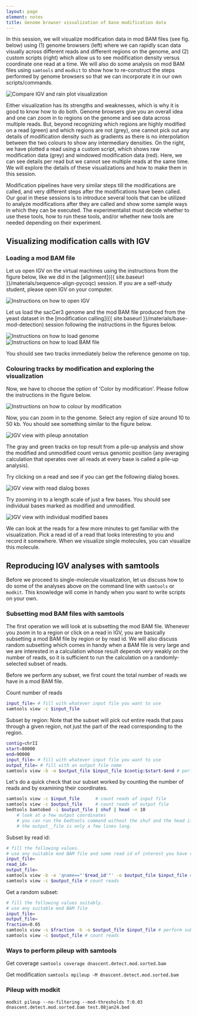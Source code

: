 ```yaml
---
layout: page
element: notes
title: Genome browser visualization of base modification data
---
```


In this session, we will visualize modification data in mod BAM files (see fig. below) using (1) genome
browsers (left) where we can rapidly scan data visually across different reads and different
regions on the genome, and (2) custom scripts (right) which allow us to see modification
density versus coordinate one read at a time.
We will also do some analysis on mod BAM files using `samtools` and `modkit` to show
how to re-construct the steps performed by genome browsers so that we can incorporate
it in our own scripts/commands.

![Compare IGV and rain plot visualization](compare_igv_and_rain.png)

Either visualization has its strengths and weaknesses, which is why it is good to know how to do both.
Genome browsers give you an overall idea and one can zoom in to regions on the genome
and see data across multiple reads. But, beyond recognizing which regions are highly
modified on a read (green) and which regions are not (grey), one cannot pick out any
details of modification density such as gradients as there is no interpolation
between the two colours to show any intermediary densities.
On the right, we have plotted a read using
a custom script, which shows raw modification data (grey) and windowed modification
data (red). Here, we can see details per read but we cannot see multiple reads at
the same time. We will explore the details of these visualizations and how to make
them in this session.

Modification pipelines have very similar steps till the modifications are called, and very different
steps after the modifications have been called.
Our goal in these sessions is to introduce several tools
that can be utilized to analyze modifications after they are called and show some sample ways
in which they can be executed.
The experimentalist must decide whether to use these tools, how to run these tools,
and/or whether new tools are needed depending on their experiment. 

## Visualizing modification calls with IGV

### Loading a mod BAM file

Let us open IGV on the virtual machines using the instructions from the figure below,
like we did in the [alignment]({{ site.baseurl }}/materials/sequence-align-pycoqc) session.
If you are a self-study student, please open IGV on your computer.

![Instructions on how to open IGV](open_igv.png)

Let us load the sacCer3 genome and the mod BAM file produced from the yeast dataset in the
[modification calling]({{ site.baseurl }}/materials/base-mod-detection) session following
the instructions in the figures below.

![Instructions on how to load genome](igv_load_genome_screenshot.png)
![Instructions on how to load BAM file](igv_load_file_screenshot.png)

You should see two tracks immediately below the reference genome on top.

### Colouring tracks by modification and exploring the visualization

Now, we have to choose the option of 'Color by modification'.
Please follow the instructions in the figure below.

![Instructions on how to colour by modification](igv_colour_by_mod.png)

Now, you can zoom in to the genome. Select any region of size around 10 to 50 kb.
You should see something similar to the figure below.

![IGV view with pileup annotation](igv_overall_view_with_pileup_annotated.png)

The gray and green tracks on top result from a pile-up analysis and
show the modified and unmodified count versus genomic position
(any averaging calculation that operates over all reads at every base is called a
pile-up analysis).

Try clicking on a read and see if you can get the following dialog boxes.

![IGV view with read dialog boxes](igv_get_read_details.png)

Try zooming in to a length scale of just a few bases. You should see individual
bases marked as modified and unmodified.

![IGV view with individual modified bases](igv_individual_modified_bases.png)

We can look at the reads for a few more minutes to get familiar with the visualization.
Pick a read id of a read that looks interesting to you and record it somewhere.
When we visualize single molecules, you can visualize this molecule.

## Reproducing IGV analyses with samtools

Before we proceed to single-molecule visualization, let us discuss how to do some of the analyses
above on the command line with `samtools` or `modkit`. This knowledge will come in handy when
you want to write scripts on your own.

### Subsetting mod BAM files with samtools

The first operation we will look at is subsetting the mod BAM file.
Whenever you zoom in to a region or click on a read in IGV, you are basically
subsetting a mod BAM file by region or by read id.
We will also discuss random subsetting which comes in handy when a BAM file
is very large and we are interested in a calculation whose result depends
very weakly on the number of reads, so it is sufficient to run the calculation
on a randomly-selected subset of reads.

Before we perform any subset, we first count the total number of reads we have
in a mod BAM file.

Count number of reads
```bash
input_file= # fill with whatever input file you want to use
samtools view -c $input_file
```

Subset by region:
Note that the subset will pick out entire reads that pass through a given region,
not just the part of the read corresponding to the region.
```bash
contig=chrII
start=80000
end=90000
input_file= # fill with whatever input file you want to use
output_file= # fill with an output file name
samtools view -b -o $output_file $input_file $contig:$start-$end # perform subset
```

Let's do a quick check that our subset worked by counting the number of reads
and by examining their coordinates.

```bash
samtools view -c $input_file      # count reads of input file
samtools view -c $output_file     # count reads of output file
bedtools bamtobed -i $output_file | shuf | head -n 10 
    # look at a few output coordinates
    # you can run the bedtools command without the shuf and the head if
    # the output__file is only a few lines long.
```

Subset by read id:
```bash
# fill the following values. 
# use any suitable mod BAM file and some read id of interest you have recorded.
input_file=
read_id=
output_file=
samtools view -b -e 'qname=="'$read_id'"' -o $output_file $input_file # perform subset
samtools view -c $output_file # count reads
```

Get a random subset:
```bash
# fill the following values suitably. 
# use any suitable mod BAM file
input_file=
output_file=
fraction=0.05
samtools view -s $fraction -b -o $output_file $input_file # perform subset
samtools view -c $output_file # count reads
```

### Ways to perform pileup with samtools

<!-- TODO: flesh this out more -->

Get coverage
`samtools coverage dnascent.detect.mod.sorted.bam`

Get modification
`samtools mpileup -M dnascent.detect.mod.sorted.bam`

### Pileup with modkit

<!-- TODO: flesh this out more -->
<!-- TODO: do we need --no-filtering? -->
`modkit pileup --no-filtering --mod-thresholds T:0.03 dnascent.detect.mod.sorted.bam test.08jan24.bed`


<!--
introduce thresholding and windowing but need not get into details here.
-->